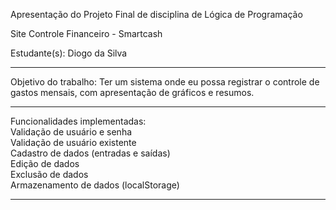 Apresentação do Projeto Final de disciplina de Lógica de Programação

Site Controle Financeiro - Smartcash

Estudante(s): Diogo da Silva

<hr>

Objetivo do trabalho:
Ter um sistema onde eu possa registrar o controle de gastos mensais, com apresentação de gráficos e resumos.

<hr>

Funcionalidades implementadas:<br>
Validação de usuário e senha<br>
Validação de usuário existente<br>
Cadastro de dados (entradas e saídas)<br>
Edição de dados<br>
Exclusão de dados<br>
Armazenamento de dados (localStorage)

<hr>
